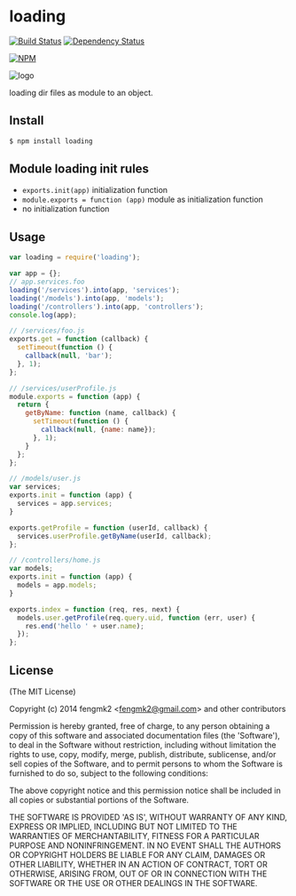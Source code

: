 loading
=======

[![Build Status](https://secure.travis-ci.org/fengmk2/loading.png)](http://travis-ci.org/fengmk2/loading) [![Dependency Status](https://gemnasium.com/fengmk2/loading.png)](https://gemnasium.com/fengmk2/loading)

[![NPM](https://nodei.co/npm/loading.png?downloads=true&stars=true)](https://nodei.co/npm/loading/)

![logo](https://raw.github.com/fengmk2/loading/master/logo.png)

loading dir files as module to an object.

## Install

```bash
$ npm install loading
```

## Module loading init rules

* `exports.init(app)` initialization function
* `module.exports = function (app)` module as initialization function
* no initialization function

## Usage

```js
var loading = require('loading');

var app = {};
// app.services.foo
loading('/services').into(app, 'services');
loading('/models').into(app, 'models');
loading('/controllers').into(app, 'controllers');
console.log(app);

// /services/foo.js
exports.get = function (callback) {
  setTimeout(function () {
    callback(null, 'bar');
  }, 1);
};

// /services/userProfile.js
module.exports = function (app) {
  return {
    getByName: function (name, callback) {
      setTimeout(function () {
        callback(null, {name: name});
      }, 1);
    }
  };
};

// /models/user.js
var services;
exports.init = function (app) {
  services = app.services;
}

exports.getProfile = function (userId, callback) {
  services.userProfile.getByName(userId, callback);
};

// /controllers/home.js
var models;
exports.init = function (app) {
  models = app.models;
}

exports.index = function (req, res, next) {
  models.user.getProfile(req.query.uid, function (err, user) {
    res.end('hello ' + user.name);
  });
};
```

## License

(The MIT License)

Copyright (c) 2014 fengmk2 &lt;fengmk2@gmail.com&gt; and other contributors

Permission is hereby granted, free of charge, to any person obtaining
a copy of this software and associated documentation files (the
'Software'), to deal in the Software without restriction, including
without limitation the rights to use, copy, modify, merge, publish,
distribute, sublicense, and/or sell copies of the Software, and to
permit persons to whom the Software is furnished to do so, subject to
the following conditions:

The above copyright notice and this permission notice shall be
included in all copies or substantial portions of the Software.

THE SOFTWARE IS PROVIDED 'AS IS', WITHOUT WARRANTY OF ANY KIND,
EXPRESS OR IMPLIED, INCLUDING BUT NOT LIMITED TO THE WARRANTIES OF
MERCHANTABILITY, FITNESS FOR A PARTICULAR PURPOSE AND NONINFRINGEMENT.
IN NO EVENT SHALL THE AUTHORS OR COPYRIGHT HOLDERS BE LIABLE FOR ANY
CLAIM, DAMAGES OR OTHER LIABILITY, WHETHER IN AN ACTION OF CONTRACT,
TORT OR OTHERWISE, ARISING FROM, OUT OF OR IN CONNECTION WITH THE
SOFTWARE OR THE USE OR OTHER DEALINGS IN THE SOFTWARE.
